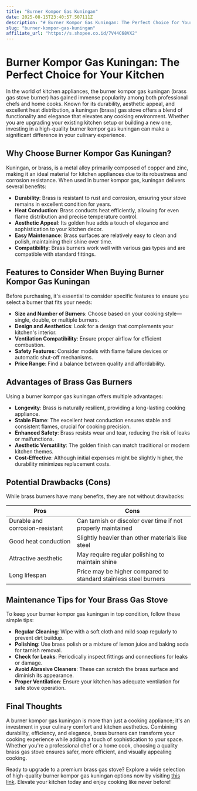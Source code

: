 ```yaml
---
title: "Burner Kompor Gas Kuningan"
date: 2025-08-15T23:40:57.507111Z
description: "# Burner Kompor Gas Kuningan: The Perfect Choice for Your Kitchen..."
slug: "burner-kompor-gas-kuningan"
affiliate_url: "https://s.shopee.co.id/7V44C68VX2"
---
```

# Burner Kompor Gas Kuningan: The Perfect Choice for Your Kitchen

In the world of kitchen appliances, the burner kompor gas kuningan (brass gas stove burner) has gained immense popularity among both professional chefs and home cooks. Known for its durability, aesthetic appeal, and excellent heat distribution, a kuningan (brass) gas stove offers a blend of functionality and elegance that elevates any cooking environment. Whether you are upgrading your existing kitchen setup or building a new one, investing in a high-quality burner kompor gas kuningan can make a significant difference in your culinary experience.

## Why Choose Burner Kompor Gas Kuningan?

Kuningan, or brass, is a metal alloy primarily composed of copper and zinc, making it an ideal material for kitchen appliances due to its robustness and corrosion resistance. When used in burner kompor gas, kuningan delivers several benefits:

- **Durability**: Brass is resistant to rust and corrosion, ensuring your stove remains in excellent condition for years.
- **Heat Conduction**: Brass conducts heat efficiently, allowing for even flame distribution and precise temperature control.
- **Aesthetic Appeal**: Its golden hue adds a touch of elegance and sophistication to your kitchen decor.
- **Easy Maintenance**: Brass surfaces are relatively easy to clean and polish, maintaining their shine over time.
- **Compatibility**: Brass burners work well with various gas types and are compatible with standard fittings.

## Features to Consider When Buying Burner Kompor Gas Kuningan

Before purchasing, it's essential to consider specific features to ensure you select a burner that fits your needs:

- **Size and Number of Burners**: Choose based on your cooking style—single, double, or multiple burners.
- **Design and Aesthetics**: Look for a design that complements your kitchen's interior.
- **Ventilation Compatibility**: Ensure proper airflow for efficient combustion.
- **Safety Features**: Consider models with flame failure devices or automatic shut-off mechanisms.
- **Price Range**: Find a balance between quality and affordability.

## Advantages of Brass Gas Burners

Using a burner kompor gas kuningan offers multiple advantages:

- **Longevity**: Brass is naturally resilient, providing a long-lasting cooking appliance.
- **Stable Flame**: The excellent heat conduction ensures stable and consistent flames, crucial for cooking precision.
- **Enhanced Safety**: Brass resists wear and tear, reducing the risk of leaks or malfunctions.
- **Aesthetic Versatility**: The golden finish can match traditional or modern kitchen themes.
- **Cost-Effective**: Although initial expenses might be slightly higher, the durability minimizes replacement costs.

## Potential Drawbacks (Cons)

While brass burners have many benefits, they are not without drawbacks:

| Pros | Cons |
|---|---|
| Durable and corrosion-resistant | Can tarnish or discolor over time if not properly maintained |
| Good heat conduction | Slightly heavier than other materials like steel |
| Attractive aesthetic | May require regular polishing to maintain shine |
| Long lifespan | Price may be higher compared to standard stainless steel burners |

## Maintenance Tips for Your Brass Gas Stove

To keep your burner kompor gas kuningan in top condition, follow these simple tips:

- **Regular Cleaning**: Wipe with a soft cloth and mild soap regularly to prevent dirt buildup.
- **Polishing**: Use brass polish or a mixture of lemon juice and baking soda for tarnish removal.
- **Check for Leaks**: Periodically inspect fittings and connections for leaks or damage.
- **Avoid Abrasive Cleaners**: These can scratch the brass surface and diminish its appearance.
- **Proper Ventilation**: Ensure your kitchen has adequate ventilation for safe stove operation.

## Final Thoughts

A burner kompor gas kuningan is more than just a cooking appliance; it's an investment in your culinary comfort and kitchen aesthetics. Combining durability, efficiency, and elegance, brass burners can transform your cooking experience while adding a touch of sophistication to your space. Whether you're a professional chef or a home cook, choosing a quality brass gas stove ensures safer, more efficient, and visually appealing cooking.

Ready to upgrade to a premium brass gas stove? Explore a wide selection of high-quality burner kompor gas kuningan options now by visiting [this link](https://s.shopee.co.id/7V44C68VX2). Elevate your kitchen today and enjoy cooking like never before!